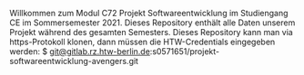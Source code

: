 Willkommen zum Modul C72 Projekt Softwareentwicklung im Studiengang CE im Sommersemester 2021.
Dieses Repository enthält alle Daten unserem Projekt während des gesamten Semesters.
Dieses Repository kann man via https-Protokoll klonen, dann müssen die
HTW-Credentials eingegeben werden:
$ git@gitlab.rz.htw-berlin.de:s0571651/projekt-softwareentwicklung-avengers.git
